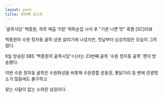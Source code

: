 ```yaml
---
layout: post
title: 첫번째 포스트
---
```

'골목식당' 백종원, 하루 매출 '0원' 떡튀순집 시식 후 "기분 나쁜 맛" 혹평 [SC]리뷰

백종원이 수원 정자동 골목 상권 살리기에 나섰지만, 첫날부터 심상치않은 모습이 그려졌다.

6일 방송된 SBS '백종원의 골목시당'ㅇ[서는 23번째 골목 '수원 정자동 골목' 편이 방송됐다.

이번 수원 정자동 골목은 수원화성을 비롯해 수원종합 운동장, 통닭거리 등 변에 관광명소가 많음에도 불구하고 

찾는 사람이 없는 소외된 상권이다.
